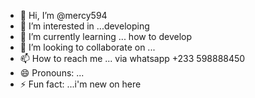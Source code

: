 - 👋 Hi, I’m @mercy594
- 👀 I’m interested in ...developing
- 🌱 I’m currently learning ... how to develop
- 💞️ I’m looking to collaborate on ...
- 📫 How to reach me ... via whatsapp +233 598888450
- 😄 Pronouns: ...
- ⚡ Fun fact: ...i'm new on here

<!---
mercy594/mercy594 is a ✨ special ✨ repository because its `README.md` (this file) appears on your GitHub profile.
You can click the Preview link to take a look at your changes.
--->
